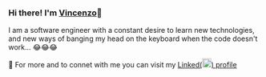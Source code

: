 ### Hi there! I'm [Vincenzo](linkedin.com/in/vincenzoguglielmo)👋

I am a software engineer with a constant desire to learn new technologies, and new ways of banging my head on the keyboard when the code doesn't work... :joy::joy::joy:


🔗 For more and to connet with me you can visit my [Linked\(<img src="https://user-images.githubusercontent.com/10675526/219473949-82495b3f-72e6-4ad0-a7b3-e850114306a5.svg" width="18" />\) profile](linkedin.com/in/vincenzoguglielmo)

